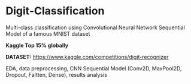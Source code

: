 # Digit-Classification
Multi-class classification using Convolutional Neural Network Sequential Model of a famous MNIST dataset

**Kaggle Top 15% globally**

**DATASET:** https://www.kaggle.com/competitions/digit-recognizer

EDA, data preprocessing, CNN Sequential Model (Conv2D, MaxPool2D, Dropout, Faltten, Dense), results analysis
